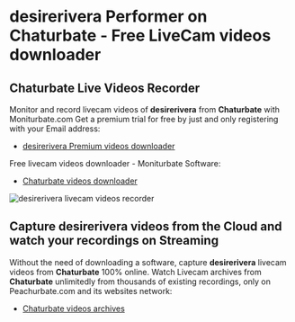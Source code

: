 # desirerivera Performer on Chaturbate - Free LiveCam videos downloader

## Chaturbate Live Videos Recorder

Monitor and record livecam videos of **desirerivera** from **Chaturbate** with Moniturbate.com
Get a premium trial for free by just and only registering with your Email address:
* [desirerivera Premium videos downloader](https://moniturbate.com/request-demo-licence-key.html)

Free livecam videos downloader - Moniturbate Software:
* [Chaturbate videos downloader](https://moniturbate.com/moniturbate-download-software.html)

![desirerivera livecam videos recorder](https://peachurnet.com/templates/moniturbate-software.png)


## Capture desirerivera videos from the Cloud and watch your recordings on Streaming

Without the need of downloading a software, capture **desirerivera** livecam videos from **Chaturbate** 100% online.
Watch Livecam archives from **Chaturbate** unlimitedly from thousands of existing recordings, only on Peachurbate.com and its websites network:
* [Chaturbate videos archives](https://peachurnet.com/)